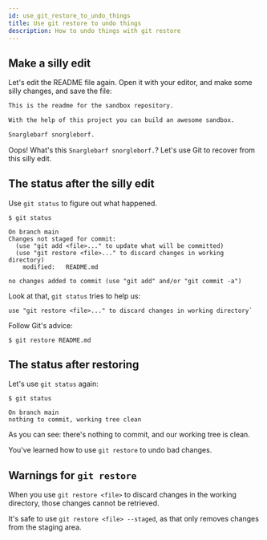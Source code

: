 ```yaml
---
id: use_git_restore_to_undo_things
title: Use git restore to undo things
description: How to undo things with git restore
---
```


## Make a silly edit

Let's edit the README file again.
Open it with your editor, and make some silly changes, and save the file:

```markdown title="sandbox/README.md"
This is the readme for the sandbox repository.

With the help of this project you can build an awesome sandbox.

Snarglebarf snorgleborf.
```

Oops!
What's this `Snarglebarf snorgleborf.`?
Let's use Git to recover from this silly edit.

## The status after the silly edit

Use `git status` to figure out what happened.

```git
$ git status

On branch main
Changes not staged for commit:
  (use "git add <file>..." to update what will be committed)
  (use "git restore <file>..." to discard changes in working directory)
	modified:   README.md

no changes added to commit (use "git add" and/or "git commit -a")
```

Look at that, `git status` tries to help us:

```git
use "git restore <file>..." to discard changes in working directory`
```

Follow Git's advice:

```git
$ git restore README.md
```

## The status after restoring

Let's use `git status` again:

```git
$ git status

On branch main
nothing to commit, working tree clean
```

As you can see: there's nothing to commit, and our working tree is clean.

You've learned how to use `git restore` to undo bad changes.

## Warnings for `git restore`

When you use `git restore <file>` to discard changes in the working directory, those changes cannot be retrieved.

It's safe to use `git restore <file> --staged`, as that only removes changes from the staging area.
